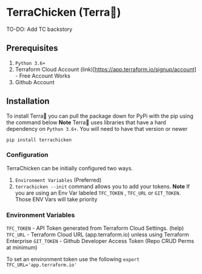 # TerraChicken (Terra🐓)

TO-DO: Add TC backstory

## Prerequisites 
1. `Python 3.6+`
2. Terraform Cloud Account (link)[https://app.terraform.io/signup/account] - Free Account Works
3. Github Account 

## Installation

To install Terra🐓 you can pull the package down for PyPi with the pip using the command below 
**Note** Terra🐓 uses libraries that have a hard dependency on `Python 3.6+`. You will need to have that version or newer

`pip install terrachicken` 

### Configuration 

TerraChicken can be initially configured two ways.

1. `Environment Variables` (Preferred)
2. `terrachicken --init` command allows you to add your tokens. **Note** If you are using an Env Var labeled `TFC_TOKEN` , `TFC_URL` or `GIT_TOKEN`. Those ENV Vars will take priority

### Environment Variables

`TFC_TOKEN` - API Token generated from Terraform Cloud Settings. (help)
`TFC_URL` - Terraform Cloud URL (app.terraform.io) unless using Terraform Enterprise
`GIT_TOKEN` - Github Developer Access Token (Repo CRUD Perms at minimum)

To set an environment token use the following `export TFC_URL='app.terraform.io'`





